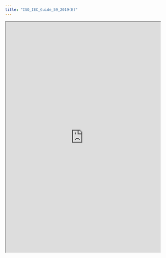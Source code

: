 ```yaml
---
title: "ISO_IEC_Guide_59_2019(E)"
---
```



<iframe height="750" width="100%" src="https://ewelton.github.io/ktest/wiki.html#ISO_IEC_Guide_59_2019(E)"></iframe>
